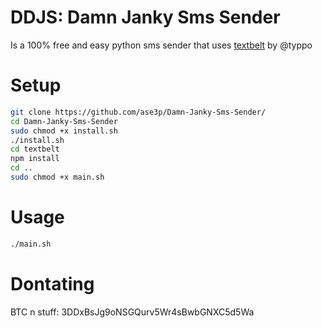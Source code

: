 # DDJS: Damn Janky Sms Sender
Is a 100% free and easy python sms sender that uses [textbelt](https://github.com/typpo/textbelt) by @typpo
# Setup
~~~bash
git clone https://github.com/ase3p/Damn-Janky-Sms-Sender/
cd Damn-Janky-Sms-Sender
sudo chmod +x install.sh
./install.sh
cd textbelt
npm install
cd ..
sudo chmod +x main.sh
~~~
# Usage
~~~bash
./main.sh
~~~
# Dontating
BTC n stuff: 3DDxBsJg9oNSGQurv5Wr4sBwbGNXC5d5Wa
